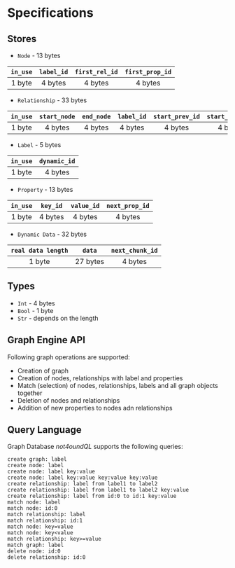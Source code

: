 # Specifications

## Stores

* `Node` - 13 bytes

| `in_use` | `label_id` | `first_rel_id` | `first_prop_id` |
|:------:|:---------:|:----------:|:----------:|
| 1 byte | 4 bytes   | 4 bytes    |  4 bytes   |

* `Relationship` - 33 bytes

|  `in_use` |  `start_node` | `end_node` | `label_id` | `start_prev_id` | `start_next_id` | `end_prev_id` | `end_next_id` | `first_prop_id` |
|:------:|:-------------:|:------------:|:-----------:|:-----------------:|:-------------------:|:-----------------:|:------------------:|:-------------:|
| 1 byte |     4 bytes    |    4 bytes   |    4 bytes  |       4 bytes     | 4 bytes             | 4 bytes           | 4 bytes            | 4 bytes       |

* `Label` - 5 bytes

|  `in_use` |   `dynamic_id` |
|:------:|:---------------:|
| 1 byte |      4 bytes    |

* `Property` - 13 bytes

|  `in_use` |  `key_id`  | `value_id` | `next_prop_id` |
|:------:|:------:|:-----------:|:--------------:|
| 1 byte | 4 bytes | 4 bytes     |    4 bytes     |

* `Dynamic Data` - 32 bytes

|  `real data length` | `data` | `next_chunk_id` |
|:------:|:------:|:-----------:|
| 1 byte | 27 bytes |   4 bytes   |

## Types

* `Int` - 4 bytes
* `Bool` - 1 byte
* `Str` - depends on the length

## Graph Engine API

Following graph operations are supported:

* Creation of graph
* Creation of nodes, relationships with label and properties
* Match (selection) of nodes, relationships, labels and all graph objects together
* Deletion of nodes and relationships
* Addition of new properties to nodes adn relationships

## Query Language

Graph Database *not4oundQL* supports the following queries:

```
create graph: label
create node: label
create node: label key:value
create node: label key:value key:value key:value
create relationship: label from label1 to label2
create relationship: label from label1 to label2 key:value
create relationship: label from id:0 to id:1 key:value
match node: label
match node: id:0
match relationship: label
match relationship: id:1
match node: key=value
match node: key<value
match relationship: key>=value
match graph: label
delete node: id:0
delete relationship: id:0
```


